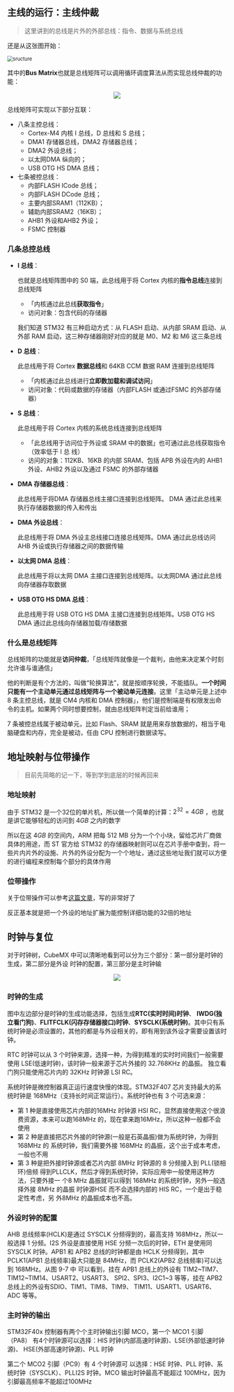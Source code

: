 ## 主线的运行：主线仲裁

> 这里讲到的总线是片外的外部总线：指令、数据与系统总线

还是从这张图开始：

<img src="https://cdn.jsdelivr.net/gh/CHANShu0508/images_shack/images/20200814235406.png" alt="sructure" style="zoom:80%;" />

其中的**Bus Matrix**也就是总线矩阵可以调用循环调度算法从而实现总线仲裁的功能：

<div align=center><img src="https://cdn.jsdelivr.net/gh/CHANShu0508/images_shack/images/20200928211015.jpg"/></div>

总线矩阵可实现以下部分互联：

* 八条主控总线：
  * Cortex-M4 内核 I 总线，D 总线和 S 总线；
  * DMA1 存储器总线，DMA2 存储器总线；
  * DMA2 外设总线；
  * 以太网DMA 纵向的；
  * USB OTG HS DMA 总线；
* 七条被控总线：
  * 内部FLASH ICode 总线；
  * 内部FLASH DCode 总线；
  * 主要内部SRAM1（112KB）；
  * 辅助内部SRAM2（16KB）；
  * AHB1 外设和AHB2 外设；
  * FSMC 控制器

### 几条总控总线

* **I 总线**：

  也就是总线矩阵图中的 S0 端，此总线用于将 Cortex 内核的**指令总线**连接到总线矩阵

  * 「内核通过此总线**获取指令**」
  * 访问对象：包含代码的存储器

  我们知道 STM32 有三种启动方式：从 FLASH 启动、从内部 SRAM 启动、从外部 RAM 启动，这三种存储器刚好对应的就是 M0、M2 和 M6 这三条总线

* **D 总线**：

  此总线用于将 Cortex **数据总线**和 64KB CCM 数据 RAM 连接到总线矩阵

  * 「内核通过此总线进行**立即数加载和调试访问**」
  * 访问对象：代码或数据的存储器（内部FLASH 或通过FSMC 的外部存储器）

* **S 总线**：

  此总线用于将 Cortex 内核的系统总线连接到总线矩阵

  * 「此总线用于访问位于外设或 SRAM 中的数据」也可通过此总线获取指令（效率低于 I 总
    线）
  * 访问的对象：112KB、16KB 的内部 SRAM、包括 APB 外设在内的 AHB1
    外设、AHB2 外设以及通过 FSMC 的外部存储器

* **DMA 存储器总线**：

  此总线用于将DMA 存储器总线主接口连接到总线矩阵。
  DMA 通过此总线来执行存储器数据的传入和传出

* **DMA 外设总线**：

  此总线用于将 DMA 外设主总线接口连接总线矩阵。DMA 通过此总线访问 AHB 外设或执行存储器之间的数据传输

* **以太网 DMA 总线**：

  此总线用于将以太网 DMA 主接口连接到总线矩阵。以太网DMA 通过此总线向存储器存取数据

* **USB OTG HS DMA 总线**：

  此总线用于将 USB OTG HS DMA 主接口连接到总线矩阵。USB OTG HS DMA 通过此总线向存储器加载/存储数据

### 什么是总线矩阵

总线矩阵的功能就是**访问仲裁**，「总线矩阵就像是一个裁判，由他来决定某个时刻允许谁与谁通信」

他的判断是有个方法的，叫做“轮换算法”，就是按顺序轮换，不能插队。**一个时间只能有一个主动单元通过总线矩阵与一个被动单元连接**。这里「主动单元是上述中 8 条主控总线，就是 CM4 内核和 DMA 控制器」，他们是控制端是有权限发出命令的主机。如果两个同时想要控制，就由总线矩阵判定当前给谁用；

7 条被控总线属于被动单元，比如 Flash、SRAM 就是用来存放数据的，相当于电脑硬盘和内存，完全是被动，任由 CPU 控制进行数据读写。

## 地址映射与位带操作

> 目前先简略的记一下，等到学到底层的时候再回来

### 地址映射

由于 STM32 是一个32位的单片机，所以做一个简单的计算：$2^{32}=4GB$ ，也就是讲它能够轻松的访问到 $4GB$ 之内的数字

所以在这 $4GB$ 的空间内，ARM 把每 512 MB 分为一个个小块，留给芯片厂商做具体的用途，而 ST 官方给 STM32 的存储器映射则可以在芯片手册中查到，将一些片内片外的设施、片外的外设分配为一个个地址，通过这些地址我们就可以方便的进行编程来控制每个部分的具体作用

### 位带操作

关于位带操作可以参考[这篇文章](https://zhuanlan.zhihu.com/p/142586194)，写的非常好了

反正基本就是把一个外设的地址扩展为能控制详细功能的32倍的地址

## 时钟与复位

对于时钟树，CubeMX 中可以清晰地看到可以分为三个部分：第一部分是时钟的生成，第二部分是外设
时钟的配置，第三部分是主时钟输

<div align=center><img src="https://cdn.jsdelivr.net/gh/CHANShu0508/images_shack/images/20200930171532.jpg"/></div>

### 时钟的生成

图中左边部分是时钟的生成功能选择，包括生成**RTC(实时时间)时钟**、
**IWDG(独立看门狗)**、**FLITFCLK(闪存存储器接口)时钟**、**SYSCLK(系统时钟)**。其中只有系统时钟是必须设置的，其他的都是与外设相关的，即有用到该外设才需要设置该时钟。

RTC 时钟可以从 3 个时钟来源，选择一种，为得到精准的实时时间我们一般需要使用 LSE(低速时钟)，该时钟一般来源于芯片外接的 32.768KHz 的晶振。
独立看门狗只能使用芯片内的 32KHz 时钟源 LSI RC。

系统时钟是微控制器真正运行速度快慢的体现。STM32F407 芯片支持最大的系统时钟是 168MHz（支持长时间正常运行）。系统时钟也有 3 个可选来源：

* 第 1
  种是直接使用芯片内部的16MHz 时钟源 HSI RC，显然直接使用这个很浪费资源，本来可以跑168MHz 的，现在拿来跑16MHz，所以这种一般都不会使用
* 第 2 种是直接把芯片外接的时钟源(一般是石英晶振)做为系统时钟，为得到 168MHz 的
  系统时钟，我们需要外接 168MHz 的晶振，这个出于成本考虑，一般也不用
* 第
  3 种是把外接时钟源或者芯片内部 8MHz 时钟源的 8 分频接入到 PLL(锁相环)倍频
  得到PLLCLK，然后才得到系统时钟，实际应用中一般使用这种方法，只要外接一
  个8 MHz 晶振就可以得到 168MHz 的系统时钟，另外一般选择外接 8MHz 的晶振
  时钟源HSE 而不会选择内部的 HIS RC，一个是出于稳定性考虑，另 外8MHz 的晶振成本也不高。

### 外设时钟的配置

AHB 总线频率(HCLK)是通过 SYSCLK 分频得到的，最高支持 168MHz，所以一般选择 1 分频。I2S 外设是直接使用 HSE 分频一次后的时钟，ETH 是使用同 SYSCLK
时钟。APB1 和 APB2 总线的时钟都是由 HCLK 分频得到，其中 PCLK1(APB1 总线频率)最大只能是 84MHz，而 PCLK2(APB2 总线频率)可以达到 168MHz。从图 9-7 中
可以看到，挂在 APB1 总线上的外设有 TIM2\~TIM7、TIM12\~TIM14、USART2、USART3、
SPI2、SPI3、I2C1\~3 等等，挂在 APB2 总线上的外设有SDIO、TIM1、TIM8、TIM9、
TIM11、USART1、USART6、ADC 等等。

### 主时钟的输出

STM32F40x 控制器有两个个主时钟输出引脚 MCO，第一个 MCO1 引脚（PA8）
有4个时钟源可以选择：HIS 时钟(内部高速时钟源)、LSE(外部低速时钟源)、
HSE(外部高速时钟源)、PLL 时钟

第二个 MCO2 引脚（PC9）有 4 个时钟源可
以选择：HSE 时钟、PLL 时钟、系统时钟（SYSCLK）、PLLI2S 时钟。MCO 输出时钟最高不能超过 100MHz，因为引脚最高频率不能超过100MHz

